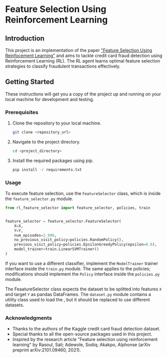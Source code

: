 # Feature Selection Using Reinforcement Learning

## Introduction

This project is an implementation of the paper ["Feature Selection Using Reinfocement Learning"](https://arxiv.org/pdf/2101.09460.pdf) and aims to tackle credit card fraud detection using Reinforcement Learning (RL). The RL agent learns optimal feature selection strategies to classify fraudulent transactions effectively.

## Getting Started

These instructions will get you a copy of the project up and running on your local machine for development and testing.

### Prerequisites

1. Clone the repository to your local machine.
    ```bash
    git clone <repository_url>
    ```
2. Navigate to the project directory.
    ```bash
    cd <project_directory>
    ```
3. Install the required packages using pip.
    ```bash
    pip install -r requirements.txt
    ```

### Usage

To execute feature selection, use the `FeatureSelector` class, which is inside the `feature_selector.py` module.

```python
from rl_feature_selector import feature_selector, policies, train


feature_selector = feature_selector.FeatureSelector(
    X=X,
    Y=Y,
    num_episodes=2_000,
    no_previous_visit_policy=policies.RandomPolicy(),
    previous_visit_policy=policies.EpsilonGreedyPolicy(epsilon=0.6),
    model_trainer=train.LinearSVMTrainer()
)
```

If you want to use a different classifier, implement the `ModelTrainer` trainer interface inside the `train.py` module. The same applies to the policies; modifications should implement the `Policy` interface inside the `policies.py` module.

The FeaatureSelector class expects the dataset to be splitted into features `X` and target `Y` as pandas DataFrames. The `dataset.py` module contains a utility class used to load the , but it should be replaced to use different datasets.

### Acknowledgments

- Thanks to the authors of the Kaggle credit card fraud detection dataset.
- Special thanks to all the open-source packages used in this project.
- Inspired by the research article "Feature selection using reinforcement learning" by Rasoul, Sali; Adewole, Sodiq; Akakpo, Alphonse (arXiv preprint arXiv:2101.09460, 2021).
